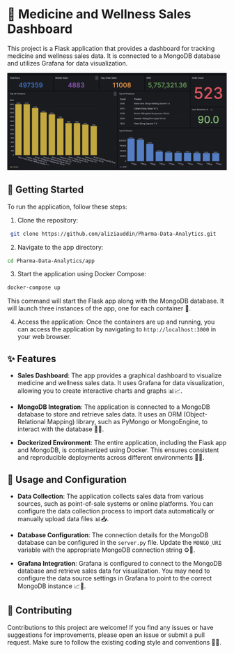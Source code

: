 # 💊 Medicine and Wellness Sales Dashboard

This project is a Flask application that provides a dashboard for tracking medicine and wellness sales data. It is connected to a MongoDB database and utilizes Grafana for data visualization.

![dashboard](https://raw.githubusercontent.com/aliziauddin/Pharma-Data-Analytics/main/screenshot/Screenshot%202023-05-31%20at%2012.19.53%20AM.png)

## 🚀 Getting Started

To run the application, follow these steps:

1. Clone the repository:

```bash
 git clone https://github.com/aliziauddin/Pharma-Data-Analytics.git
```

2. Navigate to the app directory:

```bash
cd Pharma-Data-Analytics/app
```

3. Start the application using Docker Compose:

```bash
docker-compose up
```

This command will start the Flask app along with the MongoDB database. It will launch three instances of the app, one for each container 🐳.

4. Access the application:
   Once the containers are up and running, you can access the application by navigating to `http://localhost:3000` in your web browser.

## ✨ Features

- **Sales Dashboard**: The app provides a graphical dashboard to visualize medicine and wellness sales data. It uses Grafana for data visualization, allowing you to create interactive charts and graphs 📊📈.

- **MongoDB Integration**: The application is connected to a MongoDB database to store and retrieve sales data. It uses an ORM (Object-Relational Mapping) library, such as PyMongo or MongoEngine, to interact with the database 📁💾.

- **Dockerized Environment**: The entire application, including the Flask app and MongoDB, is containerized using Docker. This ensures consistent and reproducible deployments across different environments 🐳🚀.

## 📝 Usage and Configuration

- **Data Collection**: The application collects sales data from various sources, such as point-of-sale systems or online platforms. You can configure the data collection process to import data automatically or manually upload data files 📊📥.

- **Database Configuration**: The connection details for the MongoDB database can be configured in the `server.py` file. Update the `MONGO_URI` variable with the appropriate MongoDB connection string ⚙️🔧.

- **Grafana Integration**: Grafana is configured to connect to the MongoDB database and retrieve sales data for visualization. You may need to configure the data source settings in Grafana to point to the correct MongoDB instance 📈🔌.

## 🤝 Contributing

Contributions to this project are welcome! If you find any issues or have suggestions for improvements, please open an issue or submit a pull request. Make sure to follow the existing coding style and conventions 👥🙌.
